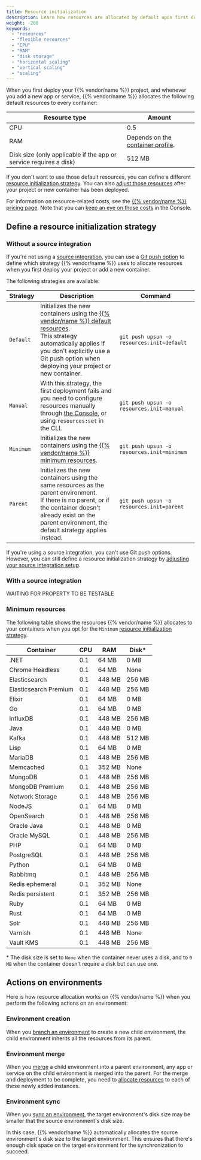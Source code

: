 ```yaml
---
title: Resource initialization
description: Learn how resources are allocated by default upon first deployment, and how you can define a resource initialization strategy that better fits your needs.
weight: -200
keywords:
  - "resources"
  - "flexible resources"
  - "CPU"
  - "RAM"
  - "disk storage"
  - "horizontal scaling"
  - "vertical scaling"
  - "scaling"
---
```


When you first deploy your {{% vendor/name %}} project, and whenever you add a new app or service,
{{% vendor/name %}} allocates the following default resources to every container:

| Resource type               | Amount |
| --------------------------- | ----------- |
| CPU                         | 0.5 |
| RAM                         | Depends on the [container profile](#advanced-container-profiles). |
| Disk size (only applicable if the app or service requires a disk)                   | 512 MB |

If you don't want to use those default resources, you can define a different [resource initialization strategy](#resource-initialization-strategies).
You can also [adjust those resources](#configure-resources) after your project or new container has been deployed.

For information on resource-related costs, see the [{{% vendor/name %}} pricing page](https://upsun.com/pricing/).
Note that you can [keep an eye on those costs](/manage-resources/resource-billing.md) in the Console.

## Define a resource initialization strategy

### Without a source integration

If you're not using a [source integration](/integrations/_index.md),
you can use a [Git push option](/environments/_index.md#push-options) to define which strategy {{% vendor/name %}} uses to allocate resources
when you first deploy your project or add a new container.

The following strategies are available:

| Strategy | Description | Command |
| ---------| ----------- | ---------- |
| `Default`  | Initializes the new containers using the [{{% vendor/name %}} default resources](/manage-resources/resource-init.md).</br>This strategy automatically applies if you don't explicitly use a Git push option when deploying your project or new container.  | `git push upsun -o resources.init=default` |
| `Manual`   | With this strategy, the first deployment fails and you need to configure resources manually through [the Console](#adjust-your-project-resources), or using `resources:set` in the CLI. | `git push upsun -o resources.init=manual` |
| `Minimum`  | Initializes the new containers using the [{{% vendor/name %}} minimum resources](#minimum-resources). | `git push upsun -o resources.init=minimum` |
| `Parent`   | Initializes the new containers using the same resources as the parent environment.</br>If there is no parent, or if the container doesn't already exist on the parent environment, the default strategy applies instead. | `git push upsun -o resources.init=parent` |

If you're using a source integration, you can't use Git push options.
However, you can still define a resource initialization strategy by [adjusting your source integration setup](#with-a-source-integration).

### With a source integration 

WAITING FOR PROPERTY TO BE TESTABLE

### Minimum resources

The following table shows the resources {{% vendor/name %}} allocates to your containers when you opt for the `Minimum` [resource initialization strategy](#define-a-resource-initialization-strategy).

| Container               | CPU  | RAM    | Disk*   |
|-------------------------|------|--------|---------|
| .NET                    | 0.1  | 64 MB  | 0 MB    |
| Chrome Headless         | 0.1  | 64 MB  | None    |
| Elasticsearch           | 0.1  | 448 MB | 256 MB  |
| Elasticsearch Premium   | 0.1  | 448 MB | 256 MB  |
| Elixir                  | 0.1  | 64 MB  | 0 MB    | 
| Go                      | 0.1  | 64 MB  | 0 MB    |
| InfluxDB                | 0.1  | 448 MB | 256 MB  |
| Java                    | 0.1  | 448 MB | 0 MB    |
| Kafka                   | 0.1  | 448 MB | 512 MB  |
| Lisp                    | 0.1  | 64 MB  | 0 MB    |
| MariaDB                 | 0.1  | 448 MB | 256 MB  |
| Memcached               | 0.1  | 352 MB | None    |
| MongoDB                 | 0.1  | 448 MB | 256 MB  | 
| MongoDB Premium         | 0.1  | 448 MB | 256 MB  |
| Network Storage         | 0.1  | 448 MB | 256 MB  | 
| NodeJS                  | 0.1  | 64 MB  | 0 MB    |
| OpenSearch              | 0.1  | 448 MB | 256 MB  | 
| Oracle Java             | 0.1  | 448 MB | 0 MB    |
| Oracle MySQL            | 0.1  | 448 MB | 256 MB  | 
| PHP                     | 0.1  | 64 MB  | 0 MB    |
| PostgreSQL              | 0.1  | 448 MB | 256 MB  | 
| Python                  | 0.1  | 64 MB  | 0 MB    |
| Rabbitmq                | 0.1  | 448 MB | 256 MB  | 
| Redis ephemeral         | 0.1  | 352 MB | None    |
| Redis persistent        | 0.1  | 352 MB | 256 MB  | 
| Ruby                    | 0.1  | 64 MB  | 0 MB    |
| Rust                    | 0.1  | 64 MB  | 0 MB    |
| Solr                    | 0.1  | 448 MB | 256 MB  | 
| Varnish                 | 0.1  | 448 MB | None    |
| Vault KMS               | 0.1  | 448 MB | 256 MB  |

\* The disk size is set to `None` when the container never uses a disk, and to `0 MB` when the container doesn't require a disk but can use one.

## Actions on environments

Here is how resource allocation works on {{% vendor/name %}} when you perform the following actions on an environment:

### Environment creation

When you [branch an environment](/glossary.md#branch) to create a new child environment,
the child environment inherits all the resources from its parent.

### Environment merge

When you [merge](/glossary.md#merge) a child environment into a parent environment,
any app or service on the child environment is merged into the parent.
For the merge and deployment to be complete,
you need to [allocate resources](/manage-resources/adjust-resources.md) to each of these newly added instances.

### Environment sync

When you [sync an environment](/glossary.md#sync),
the target environment's disk size may be smaller that the source environment's disk size.

In this case, {{% vendor/name %}} automatically allocates the source environment's disk size to the target environment.
This ensures that there's enough disk space on the target environment for the synchronization to succeed.